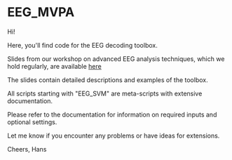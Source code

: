 # EEG_MVPA

Hi!

Here, you'll find code for the EEG decoding toolbox.

Slides from our workshop on advanced EEG analysis techniques, which we hold regularly, are available <a href="https://www.dropbox.com/scl/fo/5oth4gojf3ayuhhwtxwa4/AG6vTRwP3BHVaZWe8HB3Ki4?rlkey=bn563axbcixvw55ac00oiv2rm&st=xkw931t6&dl=0">here</a>

The slides contain detailed descriptions and examples of the toolbox.

All scripts starting with "EEG_SVM" are meta-scripts with extensive documentation.

Please refer to the documentation for information on required inputs and optional settings.

Let me know if you encounter any problems or have ideas for extensions.

Cheers,
Hans

